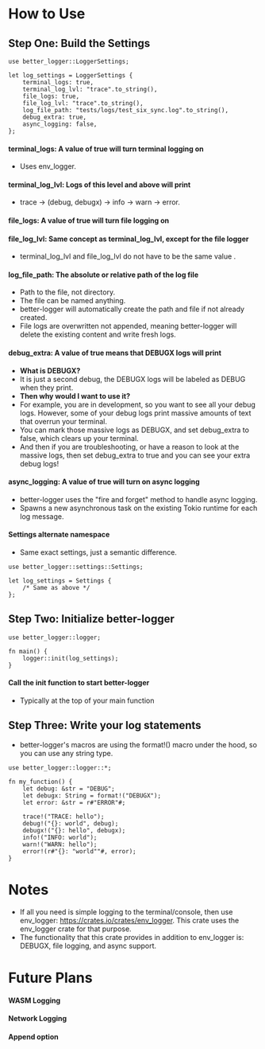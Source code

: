 # How to Use
## Step One: Build the Settings
```
use better_logger::LoggerSettings;

let log_settings = LoggerSettings {
    terminal_logs: true,
    terminal_log_lvl: "trace".to_string(),
    file_logs: true,
    file_log_lvl: "trace".to_string(),
    log_file_path: "tests/logs/test_six_sync.log".to_string(),
    debug_extra: true,
    async_logging: false,
};
```
#### terminal_logs: A value of true will turn terminal logging on 
- Uses env_logger.
#### terminal_log_lvl: Logs of this level and above will print 
- trace -> (debug, debugx) -> info -> warn -> error.
#### file_logs: A value of true will turn file logging on
#### file_log_lvl: Same concept as terminal_log_lvl, except for the file logger 
- terminal_log_lvl and file_log_lvl do not have to be the same value . 
#### log_file_path: The absolute or relative path of the log file
- Path to the file, not directory.
- The file can be named anything.
- better-logger will automatically create the path and file if not already created.
- File logs are overwritten not appended, meaning better-logger will delete the existing content and write fresh logs.
#### debug_extra: A value of true means that DEBUGX logs will print
- **What is DEBUGX?**
- It is just a second debug, the DEBUGX logs will be labeled as DEBUG when they print.    
- **Then why would I want to use it?**
- For example, you are in development, so you want to see all your debug logs. However, some of your debug logs print massive amounts of text that overrun your terminal.
- You can mark those massive logs as DEBUGX, and set debug_extra to false, which clears up your terminal.
- And then if you are troubleshooting, or have a reason to look at the massive logs, then set debug_extra to true and you can see your extra debug logs!    
#### async_logging: A value of true will turn on async logging
- better-logger uses the "fire and forget" method to handle async logging.
- Spawns a new asynchronous task on the existing Tokio runtime for each log message.
#### Settings alternate namespace
- Same exact settings, just a semantic difference.
```
use better_logger::settings::Settings;

let log_settings = Settings {
    /* Same as above */
};
```
## Step Two: Initialize better-logger
```
use better_logger::logger;

fn main() {
    logger::init(log_settings);
}
```
#### Call the init function to start better-logger
- Typically at the top of your main function
## Step Three: Write your log statements
- better-logger's macros are using the format!() macro under the hood, so you can use any string type.
```
use better_logger::logger::*;

fn my_function() {
    let debug: &str = "DEBUG";
    let debugx: String = format!("DEBUGX");
    let error: &str = r#"ERROR"#;

    trace!("TRACE: hello");
    debug!("{}: world", debug);
    debugx!("{}: hello", debugx);
    info!("INFO: world");
    warn!("WARN: hello");
    error!(r#"{}: "world""#, error);
}
```
# Notes
- If all you need is simple logging to the terminal/console, then use env_logger: https://crates.io/crates/env_logger. This crate uses the env_logger crate for that purpose.
- The functionality that this crate provides in addition to env_logger is: DEBUGX, file logging, and async support.
# Future Plans
#### WASM Logging
#### Network Logging
#### Append option